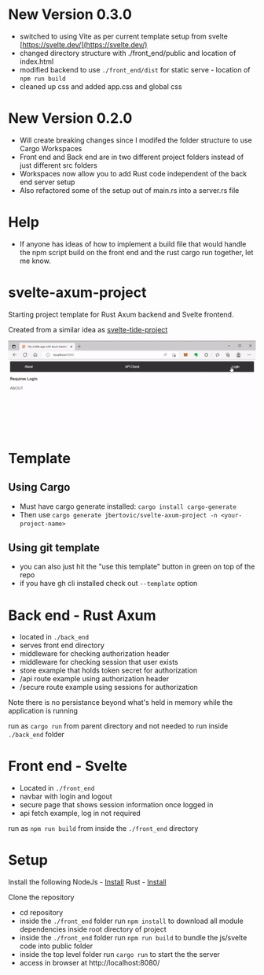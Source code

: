 # New Version 0.3.0
- switched to using Vite as per current template setup from svelte [https://svelte.dev/](https://svelte.dev/)
- changed directory structure with ./front_end/public and location of index.html
- modified backend to use `./front_end/dist` for static serve - location of `npm run build`
- cleaned up css and added app.css and global css

# New Version 0.2.0
- Will create breaking changes since I modifed the folder structure to use Cargo Workspaces
- Front end and Back end are in two different project folders instead of just different src folders
- Workspaces now allow you to add Rust code independent of the back end server setup
- Also refactored some of the setup out of main.rs into a server.rs file

# Help
- If anyone has ideas of how to implement a build file that would handle the npm script build on the front end and the rust cargo run together, let me know.

# svelte-axum-project

Starting project template for Rust Axum backend and Svelte frontend.

Created from a similar idea as [svelte-tide-project](https://github.com/jbertovic/svelte-tide-project)

![](capture_localhost.gif)

# Template
## Using Cargo
- Must have cargo generate installed: `cargo install cargo-generate`
- Then use `cargo generate jbertovic/svelte-axum-project -n <your-project-name>`

## Using git template
- you can also just hit the "use this template" button in green on top of the repo
- if you have gh cli installed check out `--template` option

# Back end - Rust Axum
- located in `./back_end`
- serves front end directory
- middleware for checking authorization header
- middleware for checking session that user exists
- store example that holds token secret for authorization
- /api route example using authorization header
- /secure route example using sessions for authorization

Note there is no persistance beyond what's held in memory while the application is running

run as `cargo run` from parent directory and not needed to run inside `./back_end` folder

# Front end - Svelte
- Located in `./front_end`
- navbar with login and logout
- secure page that shows session information once logged in
- api fetch example, log in not required

run as `npm run build` from inside the `./front_end` directory

# Setup

Install the following
NodeJs - [Install](https://nodejs.org/en/download/)
Rust  - [Install](https://www.rust-lang.org/tools/install)

Clone the repository
- cd repository
- inside the `./front_end` folder run `npm install` to download all module dependencies inside root directory of project
- inside the `./front_end` folder run `npm run build` to bundle the js/svelte code into public folder
- inside the top level folder run `cargo run` to start the the server
- access in browser at http://localhost:8080/
